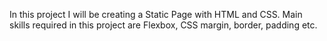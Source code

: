In this project I will be creating a Static Page with HTML and CSS. Main skills required in this project are Flexbox, CSS margin, border, padding etc.
